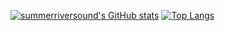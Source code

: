 [![summerriversound's GitHub stats](https://github-readme-stats.vercel.app/api?username=summerriversound)](https://github.com/anuraghazra/github-readme-stats)
[![Top Langs](https://github-readme-stats.vercel.app/api/top-langs/?username=summerriversound&layout=compact)](https://github.com/anuraghazra/github-readme-stats)
